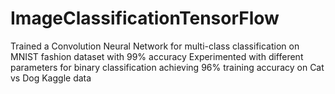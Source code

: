 # ImageClassificationTensorFlow
Trained a Convolution Neural Network for multi-class classification on MNIST fashion dataset with 99% accuracy
Experimented with different parameters for binary classification achieving 96% training accuracy on Cat vs Dog Kaggle data
